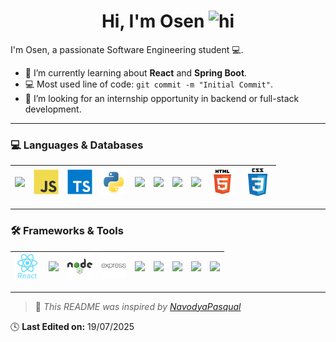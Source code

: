 <!-- TODO: Add last video link -->

<h1 align="center"> Hi, I'm Osen <img src="https://user-images.githubusercontent.com/1303154/88677602-1635ba80-d120-11ea-84d8-d263ba5fc3c0.gif" width="28px" alt="hi"></h1>

I'm Osen, a passionate Software Engineering student 💻.

- 🌱 I’m currently learning about **React** and **Spring Boot**.
- 💻 Most used line of code: `git commit -m "Initial Commit"`.
- 🤝 I’m looking for an internship opportunity in backend or full-stack development.

---

### 💻 Languages & Databases

| <img src="https://www.vectorlogo.zone/logos/java/java-vertical.svg" width="40"> | <img src="https://raw.githubusercontent.com/devicons/devicon/master/icons/javascript/javascript-original.svg" width="40"> | <img src="https://raw.githubusercontent.com/devicons/devicon/master/icons/typescript/typescript-original.svg" width="40"> | <img src="https://raw.githubusercontent.com/devicons/devicon/master/icons/python/python-original.svg" width="40"> | <img src="https://www.vectorlogo.zone/logos/mysql/mysql-ar21.svg" width="40"> | <img src="https://www.vectorlogo.zone/logos/postgresql/postgresql-icon.svg" width="40"> | <img src="https://www.vectorlogo.zone/logos/mongodb/mongodb-icon.svg" width="40"> | <img src="https://www.vectorlogo.zone/logos/sqlite/sqlite-icon.svg" width="40"> | <img src="https://raw.githubusercontent.com/devicons/devicon/master/icons/html5/html5-original-wordmark.svg" width="40"> | <img src="https://raw.githubusercontent.com/devicons/devicon/master/icons/css3/css3-original-wordmark.svg" width="45" height="45"/> |
|:-:|:-:|:-:|:-:|:-:|:-:|:-:|:-:|:-:|:-:|


---

### 🛠️ Frameworks & Tools

| <img src="https://raw.githubusercontent.com/devicons/devicon/master/icons/react/react-original-wordmark.svg" width=40> | <img src="https://www.vectorlogo.zone/logos/springio/springio-icon.svg" width=40> | <img src="https://raw.githubusercontent.com/devicons/devicon/master/icons/nodejs/nodejs-original-wordmark.svg" width="40"> | <img src="https://raw.githubusercontent.com/devicons/devicon/master/icons/express/express-original-wordmark.svg" width="40"> | <img src="https://www.vectorlogo.zone/logos/firebase/firebase-icon.svg" width="40"> | <img src="https://www.vectorlogo.zone/logos/getbootstrap/getbootstrap-icon.svg" width="40"> | <img src="https://www.vectorlogo.zone/logos/git-scm/git-scm-icon.svg" width="40"> | <img src="https://www.vectorlogo.zone/logos/getpostman/getpostman-icon.svg" width="40"> | <img src="https://www.vectorlogo.zone/logos/visualstudio_code/visualstudio_code-icon.svg" width="40"> |
|:-:|:-:|:-:|:-:|:-:|:-:|:-:|:-:|:-:|

---

> 🔧 _This README was inspired by [NavodyaPasqual](https://github.com/NavodyaPasqual)_

🕓 **Last Edited on:** 19/07/2025
